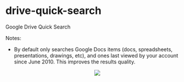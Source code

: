 # drive-quick-search
Google Drive Quick Search




Notes:

* By default only searches Google Docs items (docs, spreadsheets, presentations, drawings, etc), and ones last viewed by your account since June 2010. This improves the results quality.




<center>
<img src="https://cloud.githubusercontent.com/assets/1487421/7662639/ec9072ac-fb2c-11e4-9e4c-bbea226c3972.png">
</center>
